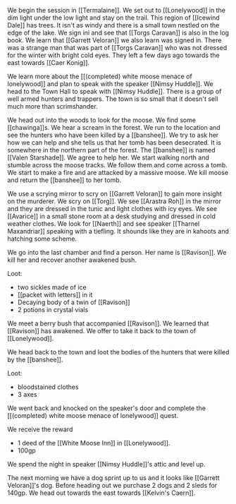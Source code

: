 We begin the session in [[Termalaine]]. We set out to [[Lonelywood]] in the dim light under the low light and stay on the trail. This region of [[Icewind Dale]] has trees. It isn't as windy and there is a small town nestled on the edge of the lake. We sign ini and see that [[Torgs Caravan]] is also in the log book. We learn that [[Garrett Veloran]] we also learn was signed in. There was a strange man that was part of [[Torgs Caravan]] who was not dressed for the winter with bright cold eyes. They left a few days ago towards the east towards [[Caer Konig]].

We learn more about the [[(completed) white moose menace of lonelywood]] and plan to speak with the speaker [[Nimsy Huddle]]. We head to the Town Hall to speak with [[Nimsy Huddle]]. There is a group of well armed hunters and trappers. The town is so small that it doesn't sell much more than scrimshander.

We head out into the woods to look for the moose. We find some [[chawinga]]s. We hear a scream in the forest. We run to the location and see the hunters who have been killed by a [[banshee]]. We try to ask her how we can help and she tells us that her tomb has been desecrated. It is somewhere in the northern part of the forest. The [[banshee]] is named [[Valen Starshade]]. We agree to help her. We start walking north and stumble across the moose tracks. We follow them and come across a tomb. We start to make a fire and are attacked by a massive moose. We kill moose and return the [[banshee]] to her tomb.

We use a scrying mirror to scry on [[Garrett Veloran]] to gain more insight on the murderer. We scry on [[Torg]]. We see [[Arastra Roh]] in the mirror and they are dressed in the tunic and light clothes with icy eyes. We see [[Avarice]] in a small stone room at a desk studying and dressed in cold weather clothes. We look for [[Naerth]] and see speaker [[Tharnel Maxandriar]] speaking with a tiefling. It shounds like they are in kahoots and hatching some scheme.

We go into the last chamber and find a person. Her name is [[Ravison]]. We kill her and recover another awakened bush. 

Loot:
- two sickles made of ice
- [[packet with letters]] in it
- Decaying body of a twin of [[Ravison]]
- 2 potions in crystal vials

We meet a berry bush that accompanied [[Ravison]]. We learned that [[Ravison]] has awakened. We offer to take it back to the town of [[Lonelywood]].

We head back to the town and loot the bodies of the hunters that were killed by the [[banshee]].

Loot:
- bloodstained clothes
- 3 axes

We went back and knocked on the speaker's door and complete the [[(completed) white moose menace of lonelywood]] quest.

We receive the reward
- 1 deed of the [[White Moose Inn]] in [[Lonelywood]].
- 100gp


We spend the night in speaker [[Nimsy Huddle]]'s attic and level up.

The next morning we have a dog sprint up to us and it looks like [[Garrett Veloran]]'s dog. Before heading out we purchase 2 dogs and 2 sleds for 140gp. We head out towards the east towards [[Kelvin's Caern]].